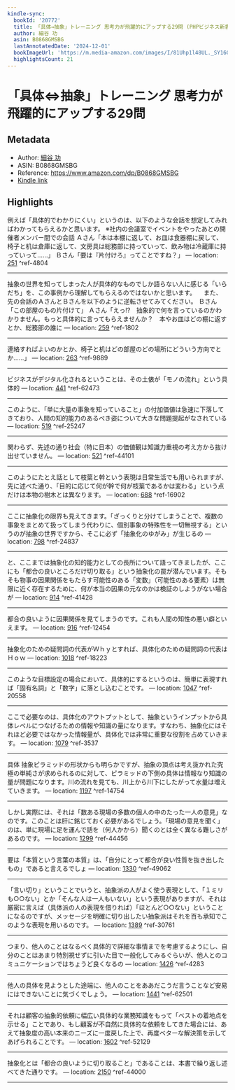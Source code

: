 ```yaml
---
kindle-sync:
  bookId: '20772'
  title: 「具体⇔抽象」トレーニング 思考力が飛躍的にアップする29問 (PHPビジネス新書)
  author: 細谷 功
  asin: B0868GMSBG
  lastAnnotatedDate: '2024-12-01'
  bookImageUrl: 'https://m.media-amazon.com/images/I/81Uhp1l48UL._SY160.jpg'
  highlightsCount: 21
---
```

# 「具体⇔抽象」トレーニング 思考力が飛躍的にアップする29問
## Metadata
* Author: [細谷 功](https://www.amazon.comundefined)
* ASIN: B0868GMSBG
* Reference: https://www.amazon.com/dp/B0868GMSBG
* [Kindle link](kindle://book?action=open&asin=B0868GMSBG)

## Highlights
例えば「具体的でわかりにくい」というのは、以下のような会話を想定してみればわかってもらえるかと思います。 ※社内の会議室でイベントをやったあとの開催者メンバー間での会話 Ａさん「本は本棚に返して、お皿は食器棚に戻して、椅子と机は倉庫に返して、文房具は総務部に持っていって、飲み物は冷蔵庫に持っていって……」 Ｂさん「要は『片付けろ』ってことですね？」 — location: [251](kindle://book?action=open&asin=B0868GMSBG&location=251) ^ref-4804

---
抽象の世界を知ってしまった人が具体的なものでしか語らない人に感じる「いらだち」を、この事例から理解してもらえるのではないかと思います。 　また、先の会話のＡさんとＢさんを以下のように逆転させてみてください。 Ｂさん「この部屋のもの片付けて」 Ａさん「えっ!?　抽象的で何を言っているのかわかりません。もっと具体的に言ってもらえませんか？　本やお皿はどの棚に返すとか、総務部の誰に — location: [259](kindle://book?action=open&asin=B0868GMSBG&location=259) ^ref-1802

---
連絡すればよいのかとか、椅子と机はどの部屋のどの場所にどういう方向でとか……」 — location: [263](kindle://book?action=open&asin=B0868GMSBG&location=263) ^ref-9889

---
ビジネスがデジタル化されるということは、その土俵が「モノの流れ」という具体的 — location: [441](kindle://book?action=open&asin=B0868GMSBG&location=441) ^ref-62473

---
このように、「単に大量の事象を知っていること」の付加価値は急速に下落してきており、人間の知的能力のあるべき姿について大きな問題提起がなされている — location: [519](kindle://book?action=open&asin=B0868GMSBG&location=519) ^ref-25247

---
関わらず、先述の通り社会（特に日本）の価値観は知識力重視の考え方から抜け出せていません。 — location: [521](kindle://book?action=open&asin=B0868GMSBG&location=521) ^ref-44101

---
このようにたとえ話として枝葉と幹という表現は日常生活でも用いられますが、先に述べた通り、「目的に応じて何が幹で何が枝葉であるかは変わる」という点だけは本物の樹木とは異なります。 — location: [688](kindle://book?action=open&asin=B0868GMSBG&location=688) ^ref-16902

---
ここに抽象化の限界も見えてきます。「ざっくりと分けてしまうことで、複数の事象をまとめて扱ってしまう代わりに、個別事象の特殊性を一切無視する」というのが抽象の世界ですから、そこに必ず「抽象化のゆがみ」が生じるの — location: [798](kindle://book?action=open&asin=B0868GMSBG&location=798) ^ref-24837

---
と、ここまでは抽象化の知的能力としての長所について語ってきましたが、ここにも「都合の良いところだけ切り取る」という抽象化の罠が潜んでいます。そもそも物事の因果関係をもたらす可能性のある「変数」（可能性のある要素）は無限に近く存在するために、何が本当の因果の元なのかは検証のしようがない場合が — location: [914](kindle://book?action=open&asin=B0868GMSBG&location=914) ^ref-41428

---
都合の良いように因果関係を見てしまうのです。これも人間の知性の悪い癖といえます。 — location: [916](kindle://book?action=open&asin=B0868GMSBG&location=916) ^ref-12454

---
抽象化のための疑問詞の代表がＷｈｙとすれば、具体化のための疑問詞の代表はＨｏｗ — location: [1018](kindle://book?action=open&asin=B0868GMSBG&location=1018) ^ref-18223

---
このような目標設定の場合において、具体的にするというのは、簡単に表現すれば「固有名詞」と「数字」に落とし込むことです。 — location: [1047](kindle://book?action=open&asin=B0868GMSBG&location=1047) ^ref-20558

---
ここで必要なのは、具体化のアウトプットとして、抽象というインプットから具体レベルにつなげるための情報や知識の量になります。すなわち、抽象化にはそれほど必要ではなかった情報量が、具体化では非常に重要な役割を占めていきます。 — location: [1079](kindle://book?action=open&asin=B0868GMSBG&location=1079) ^ref-3537

---
具体 抽象ピラミッドの形状からも明らかですが、抽象の頂点は考え抜かれた究極の単純さが求められるのに対して、ピラミッドの下側の具体は情報なり知識の量が問題になります。川の流れを見ても、川上から川下にしたがって水量は増えていきます。 — location: [1197](kindle://book?action=open&asin=B0868GMSBG&location=1197) ^ref-14754

---
しかし実際には、それは「数ある現場の多数の個人の中のたった一人の意見」なのです。このことは肝に銘じておく必要があるでしょう。「現場の意見を聞く」のは、単に現場に足を運んで話を（何人かから）聞くのとは全く異なる難しさがあるのです。 — location: [1299](kindle://book?action=open&asin=B0868GMSBG&location=1299) ^ref-44456

---
要は「本質という言葉の本質」は、「自分にとって都合が良い性質を抜き出したもの」であると言えるでしょ — location: [1330](kindle://book?action=open&asin=B0868GMSBG&location=1330) ^ref-49062

---
「言い切り」ということでいうと、抽象派の人がよく使う表現として、「１ミリも○○ない」とか「そんな人は一人もいない」という表現がありますが、それは厳密に言えば（具体派の人の表現を借りれば）「ほとんど○○ない」ということになるのですが、メッセージを明確に切り出したい抽象派はそれを百も承知でこのような表現を用いるのです。 — location: [1389](kindle://book?action=open&asin=B0868GMSBG&location=1389) ^ref-30761

---
つまり、他人のことはなるべく具体的で詳細な事情までを考慮するようにし、自分のことはあまり特別視せずに引いた目で一般化してみるぐらいが、他人とのコミュニケーションではちょうど良くなるの — location: [1426](kindle://book?action=open&asin=B0868GMSBG&location=1426) ^ref-4283

---
他人の具体を見ようとした途端に、他人のことをああだこうだ言うことなど安易にはできないことに気づくでしょう。 — location: [1441](kindle://book?action=open&asin=B0868GMSBG&location=1441) ^ref-62501

---
それは顧客の抽象的依頼に幅広い具体的な業務知識をもって「ベストの着地点を示せる」ことであり、もし顧客が不自然に具体的な依頼をしてきた場合には、あえて抽象度の高い本来のニーズに一度戻した上で、再度ベターな解決策を示してあげられることです。 — location: [1602](kindle://book?action=open&asin=B0868GMSBG&location=1602) ^ref-52129

---
抽象化とは「都合の良いように切り取ること」であることは、本書で繰り返し述べてきた通りです。 — location: [2150](kindle://book?action=open&asin=B0868GMSBG&location=2150) ^ref-44000

---
